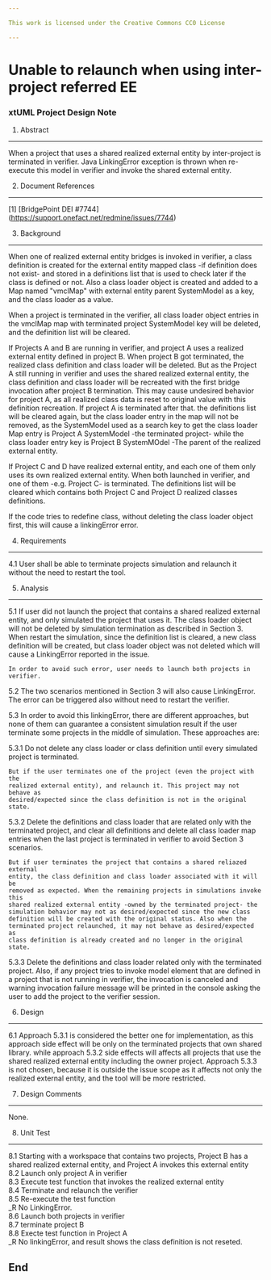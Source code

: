 ```yaml
---

This work is licensed under the Creative Commons CC0 License

---
```


# Unable to relaunch when using inter-project referred EE
### xtUML Project Design Note


1. Abstract
-----------
When a project that uses a shared realized external entity by inter-project
is terminated in verifier. Java LinkingError exception is thrown when re-execute 
this model in verifier and invoke the shared external entity.  

2. Document References
----------------------
[1] [BridgePoint DEI #7744] (https://support.onefact.net/redmine/issues/7744)

3. Background
-------------
  When one of realized external entity bridges is invoked in verifier, a class 
definition is created for the external entity mapped class -if definition does 
not exist- and stored in a definitions list that is used to check later if the 
class is defined or not. Also a class loader object is created and added to 
a Map named "vmclMap" with external entity parent SystemModel as a key, and the 
class loader as a value.

  When a project is terminated in the verifier, all class loader object entries 
in the vmclMap map with terminated project SystemModel key will be deleted, and 
the definition list will be cleared.

  If Projects A and B are running in verifier, and project A uses a realized
external entity defined in project B. When project B got terminated, the 
realized class definition and class loader will be deleted. But as the Project A
still running in verifier and uses the shared realized external entity, the 
class definition and class loader will be recreated with the first bridge 
invocation after project B termination. This may cause undesired behavior for 
project A, as all realized class data is reset to original value with this 
definition recreation. If project A is terminated after that. the definitions 
list will be cleared again, but the class loader entry in the map will not be 
removed, as the SystemModel used as a search key to get the class loader Map 
entry is Project A SystemModel -the terminated project- while the class loader 
entry key is Project B SystemMOdel -The parent of the realized external entity.  

  If Project C and D have realized external entity, and each one of them only 
uses its own realized external entity. When both launched in verifier, and one 
of them -e.g. Project C- is terminated. The definitions list will be cleared 
which contains both Project C and Project D realized classes definitions.  

  If the code tries to redefine class, without deleting the class loader object 
first, this will cause a linkingError error. 

4. Requirements
---------------
4.1  User shall be able to terminate projects simulation and relaunch it without 
	the need to restart the tool.

5. Analysis
-----------
5.1  If user did not launch the project that contains a shared realized external 
	entity, and only simulated the project that uses it. The class loader object 
	will not be deleted by simulation termination as described in Section 3. 
	When restart the simulation, since the definition list is cleared, a new 
	class definition will be created, but class loader object was not deleted 
	which will cause a LinkingError reported in the issue.  
	
	In order to avoid such error, user needs to launch both projects in verifier.  
	 
5.2 The two scenarios mentioned in Section 3 will also cause LinkingError. The 
error can be triggered also without need to restart the verifier.  
	 
	 
5.3 In order to avoid this linkingError, there are different approaches, but none 
	of them can guarantee a consistent simulation result if the user terminate 
	some projects in the middle of simulation. These approaches are:

5.3.1 Do not delete any class loader or class definition until every simulated 
	project is terminated.
	
	But if the user terminates one of the project (even the project with the 
	realized external entity), and relaunch it. This project may not behave as 
	desired/expected since the class definition is not in the original state.

5.3.2 Delete the definitions and class loader that are related only with the 
	terminated project, and clear all definitions and delete all class loader 
	map entries when the last project is terminated in verifier to avoid 
	Section 3 scenarios.  
	
	But if user terminates the project that contains a shared reliazed external 
	entity, the class definition and class loader associated with it will be 
	removed as expected. When the remaining projects in simulations invoke this 
	shared realized external entity -owned by the terminated project- the 
	simulation behavior may not as desired/expected since the new class 
	definition will be created with the original status. Also when the 
	terminated project relaunched, it may not behave as desired/expected as 
	class definition is already created and no longer in the original state.  
	
5.3.3  Delete the definitions and class loader related only with the terminated
	project. Also, if any project tries to invoke model element that are defined
	in a project that is not running in verifier, the invocation is canceled 
	and warning invocation failure	message will be printed in the console 
	asking the user to add the project to the verifier session.  
	
6. Design
---------
6.1  Approach 5.3.1 is considered the better one for implementation, as this 
	approach side effect will be only on the terminated projects that own shared 
	library. while approach 5.3.2 side effects will affects all projects that 
	use the shared realized external entity including the owner project. 
	Approach 5.3.3 is not chosen, because it is outside the issue scope as
	it affects not only the realized external entity, and the tool will 
	be more restricted.

7. Design Comments
------------------
None.  

8. Unit Test
------------
8.1  Starting with a workspace that contains two projects, Project B has a 
	shared realized external entity, and Project A invokes this external entity  
8.2 Launch only project A in verifier  
8.3 Execute test function that invokes the realized external entity  
8.4 Terminate and relaunch the verifier  
8.5 Re-execute the test function  
_R No LinkingError.  
8.6 Launch both projects in verifier  
8.7 terminate project B  
8.8 Execte test function in Project A  
_R No linkingError, and result shows the class definition is not reseted.  

End
---

